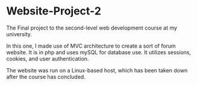 # Website-Project-2
The Final project to the second-level web development course at my university. 

In this one, I made use of MVC architecture to create a sort of forum website. It is in php and uses mySQL for database use. It utilizes sessions, cookies, and user authentication. 

The website was run on a Linux-based host, which has been taken down after the course has concluded. 
